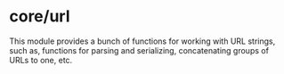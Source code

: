 # core/url

This module provides a bunch of functions for working with URL strings, such as, functions for parsing and serializing, concatenating groups of URLs to one, etc.
